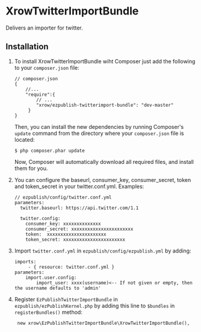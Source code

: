 # XrowTwitterImportBundle

Delivers an importer for twitter.


## Installation

1. To install XrowTwitterImportBundle wiht Composer just add the following to your `composer.json` file:
    ```
    // composer.json
    {
        //...
        "require":{
            // ...
            "xrow/ezpublish-twitterimport-bundle": "dev-master"
         }
    }
    ```
    Then, you can install the new dependencies by running Composer's `update` command from the directory where your `composer.json` file is located:
    ```
    $ php composer.phar update
    ```
    Now, Composer will automatically download all required files, and install them for you.
2. You can configure the baseurl, consumer_key, consumer_secret, token and token_secret in your twitter.conf.yml.
Examples:

    ```
    // ezpublish/config/twitter.conf.yml
    parameters:
      twitter.baseurl: https://api.twitter.com/1.1
 
      twitter.config:
        consumer_key: xxxxxxxxxxxxxx
        consumer_secret: xxxxxxxxxxxxxxxxxxxxxxx
        token:  xxxxxxxxxxxxxxxxxxxxxx
        token_secret: xxxxxxxxxxxxxxxxxxxxxxx
    ```

3. Import `twitter.conf.yml` in `ezpublish/config/ezpublish.yml` by adding:
    
    ```
    imports:
         - { resource: twitter.conf.yml }
    parameters:
        import.user.config:
            import_user: xxxx(username)<-- If not given or empty, then the username defaults to 'admin'
    ```

4. Register `EzPublishTwitterImportBundle` in `ezpublish/ezPublishKernel.php` by adding this line to `$bundles` in `registerBundles()` method:

    ```
     new xrow\EzPublishTwitterImportBundle\XrowTwitterImportBundle(),
    ```